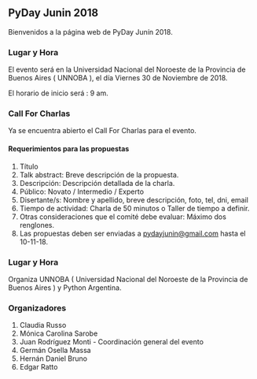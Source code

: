 ## PyDay Junin 2018

Bienvenidos a la página web de PyDay Junín 2018.

### Lugar y Hora

El evento será en la Universidad Nacional del Noroeste de la Provincia de Buenos Aires ( UNNOBA ), el día Viernes 30 de Noviembre de 2018.

El horario de inicio será : 9 am.

### Call For Charlas

Ya se encuentra abierto el Call For Charlas para el evento.

#### Requerimientos para las propuestas

1. Título
2. Talk abstract: Breve descripción de la propuesta.
3. Descripción: Descripción detallada de la charla. 
4. Público: Novato / Intermedio / Experto
5. Disertante/s: Nombre y apellido, breve descripción, foto, tel, dni, email
6. Tiempo de actividad: Charla de 50 minutos o Taller de tiempo a definir.
7. Otras consideraciones que el comité debe evaluar: Máximo dos renglones. 
8. Las propuestas deben ser enviadas a pydayjunin@gmail.com hasta el 10-11-18.

### Lugar y Hora

Organiza UNNOBA ( Universidad Nacional del Noroeste de la Provincia de Buenos Aires ) y Python Argentina.

### Organizadores

1. Claudia Russo
2. Mónica Carolina Sarobe
3. Juan Rodríguez Monti - Coordinación general del evento
4. Germán Osella Massa
5. Hernán Daniel Bruno
6. Edgar Ratto
